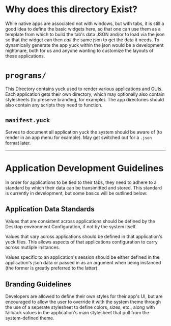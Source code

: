 # Why does this directory Exist?
While native apps are associated not with windows, but with tabs, it is still a good idea to define the basic widgets here, so that one can use them as a template from which to build the tab's data JSON and/or to load via the json so that the widget can then *call* the same json to get the data it needs. To dynamically generate the app yuck within the json would be a development nightmare, both for us and anyone wanting to customize the layouts of these applications.

# `programs/`
This Directory contains yuck used to render various applications and GUIs. Each application gets their own directory, which may optionally also contain stylesheets (to preserve branding, for example). The app directories should also contain any scripts they need to function.

## `manifest.yuck`
Serves to document all application yuck the system should be aware of (to render in an app menu for example). May get switched out for a `.json` format later.

---

# Application Development Guidelines
In order for applications to be tied to their tabs, they need to adhere to a standard by which their data can be transimitted and stored. This standard is currently in development, but some basics will be outlined below:

## Application Data Standards
Values that are consistent across applications should be defined by the Desktop environment Configuration, if not by the system itself.

Values that vary across applications should be defined in that application's yuck files. This allows aspects of that applications configuration to carry across mutliple instances.

Values specific to an application's session should be either defined in the application's json data or passed in as an argument when being instanced (the former is greatly preferred to the latter).

## Branding Guidelines
Developers are allowed to define their own styles for their app's UI, but are encouraged to allow the user to override it with the system theme through the use of a seperate stylesheet to define colors, sizes, etc., along with fallback values in the application's main stylesheet that pull from the system-defined theme.
